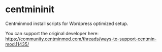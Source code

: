 # centmininit

Centminmod install scripts for Wordpress optimized setup.

You can support the original developer here: https://community.centminmod.com/threads/ways-to-support-centmin-mod.11435/
